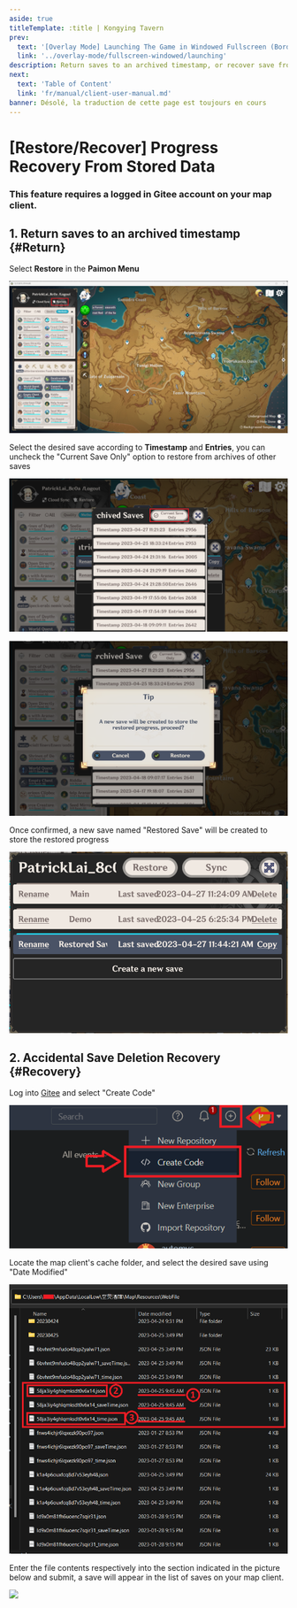 ```yaml
---
aside: true
titleTemplate: :title | Kongying Tavern
prev:
  text: '[Overlay Mode] Launching The Game in Windowed Fullscreen (Borderless)'
  link: '../overlay-mode/fullscreen-windowed/launching'
description: Return saves to an archived timestamp, or recover save from accidental deletion.
next:
  text: 'Table of Content'
  link: 'fr/manual/client-user-manual.md'
banner: Désolé, la traduction de cette page est toujours en cours
---
```


[文：【存档丢失】存档还原/误删恢复]: # 'https://support.qq.com/products/321980/faqs/113007'
[#]: # '仅第 2 部分为原文直接翻译'

# [Restore/Recover] Progress Recovery From Stored Data

### This feature requires a logged in Gitee account on your map client.

[还原存档到历史位置]: # '更新为客户端内还原功能教程'

## 1. Return saves to an archived timestamp {#Return}

Select **Restore** in the **Paimon Menu**

![](/imgs/fr/manual/restore-recover/1.png)

Select the desired save according to **Timestamp** and **Entries**, you can uncheck the "Current Save Only" option to restore from archives of other saves

![](/imgs/fr/manual/restore-recover/2.png)

![](/imgs/fr/manual/restore-recover/3.png)

Once confirmed, a new save named "Restored Save" will be created to store the restored progress

![](/imgs/fr/manual/restore-recover/4.png)

## 2. Accidental Save Deletion Recovery {#Recovery}

Log into [Gitee](https://gitee.com/) and select "Create Code"

![](/imgs/fr/manual/restore-recover/5.png)

Locate the map client's cache folder, and select the desired save using "Date Modified"

![](/imgs/fr/manual/restore-recover/6.png)

Enter the file contents respectively into the section indicated in the picture below and submit, a save will appear in the list of saves on your map client.

![](/public/imgs/fr/manual/restore-recover/7.png)
